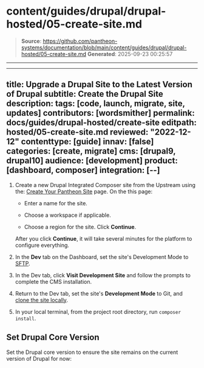# content/guides/drupal/drupal-hosted/05-create-site.md

> **Source**: https://github.com/pantheon-systems/documentation/blob/main/content/guides/drupal/drupal-hosted/05-create-site.md
> **Generated**: 2025-09-23 00:25:57

---

---
title: Upgrade a Drupal Site to the Latest Version of Drupal
subtitle: Create the Drupal Site
description:
tags: [code, launch, migrate, site, updates]
contributors: [wordsmither]
permalink: docs/guides/drupal-hosted/create-site
editpath: hosted/05-create-site.md
reviewed: "2022-12-12"
contenttype: [guide]
innav: [false]
categories: [create, migrate]
cms: [drupal9, drupal10]
audience: [development]
product: [dashboard, composer]
integration: [--]
---

1. Create a new Drupal Integrated Composer site from the Upstream using the: [Create Your Pantheon Site](https://dashboard.pantheon.io/sites/create?upstream_id=897fdf15-992e-4fa1-beab-89e2b5027e03) page. On the this page:

   - Enter a name for the site.

   - Choose a workspace if applicable.

   - Choose a region for the site. Click **Continue**.

   After you click **Continue**, it will take several minutes for the platform to configure everything.

1. In the **<Icon icon="wrench" /> Dev** tab on the Dashboard, set the site's Development Mode to [SFTP](/guides/sftp).

1. In the Dev tab, click **Visit Development Site** and follow the prompts to complete the CMS installation.

1. Return to the Dev tab, set the site's **Development Mode** to Git, and [clone the site locally](/guides/local-development/configuration).

1. In your local terminal, from the project root directory, run `composer install`.

<Accordion title="If your existing site has modules incompatible with MariaDB 10.4" id="consider-confirm-mariadb">

<Partial file="drupal/drupal-mariadb-considerations.md" />

<Partial file="confirm-db-upgrade-workflow.md" />

</Accordion>

## Set Drupal Core Version

Set the Drupal core version to ensure the site remains on the current version of Drupal for now:

<Partial file="drupal/core-version-remain-on-d8.md" />
